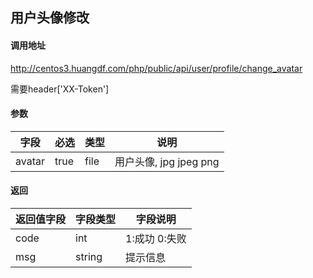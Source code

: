 ## 用户头像修改

#### 调用地址

http://centos3.huangdf.com/php/public/api/user/profile/change_avatar

需要header['XX-Token']

#### 参数

|字段|必选|类型|说明|
|----|----|----|----|
|avatar|true|file|用户头像, jpg jpeg png|


#### 返回

|返回值字段|字段类型|字段说明|
|----------|--------|--------|
|code|int|1:成功 0:失败|
|msg|string|提示信息|